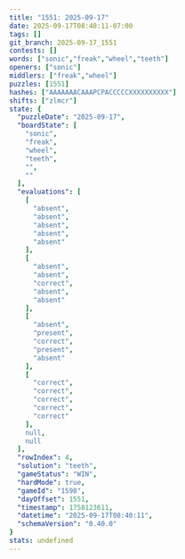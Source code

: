 ```yaml
---
title: "1551: 2025-09-17"
date: 2025-09-17T08:40:11-07:00
tags: []
git_branch: 2025-09-17_1551
contests: []
words: ["sonic","freak","wheel","teeth"]
openers: ["sonic"]
middlers: ["freak","wheel"]
puzzles: [1551]
hashes: ["AAAAAAACAAAPCPACCCCCXXXXXXXXXX"]
shifts: ["zlmcr"]
state: {
  "puzzleDate": "2025-09-17",
  "boardState": [
    "sonic",
    "freak",
    "wheel",
    "teeth",
    "",
    ""
  ],
  "evaluations": [
    [
      "absent",
      "absent",
      "absent",
      "absent",
      "absent"
    ],
    [
      "absent",
      "absent",
      "correct",
      "absent",
      "absent"
    ],
    [
      "absent",
      "present",
      "correct",
      "present",
      "absent"
    ],
    [
      "correct",
      "correct",
      "correct",
      "correct",
      "correct"
    ],
    null,
    null
  ],
  "rowIndex": 4,
  "solution": "teeth",
  "gameStatus": "WIN",
  "hardMode": true,
  "gameId": "1598",
  "dayOffset": 1551,
  "timestamp": 1758123611,
  "datetime": "2025-09-17T08:40:11",
  "schemaVersion": "0.40.0"
}
stats: undefined
---
```

<!-- more -->
